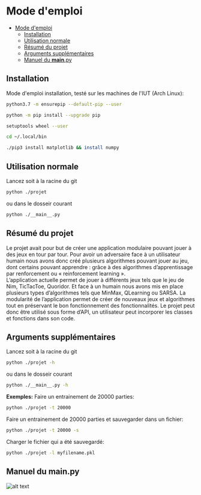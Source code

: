 # Mode d'emploi
- [Mode d'emploi](#mode-demploi)
  - [Installation](#installation)
  - [Utilisation normale](#utilisation-normale)
  - [Résumé du projet](#r%c3%a9sum%c3%a9-du-projet)
  - [Arguments supplémentaires](#arguments-suppl%c3%a9mentaires)
  - [Manuel du __main__.py](#manuel-du-mainpy)

## Installation
Mode d'emploi installation, testé sur les machines de l'IUT (Arch Linux):
```bash
python3.7 -m ensurepip --default-pip --user
```
```bash
python -m pip install --upgrade pip
```
```bash
setuptools wheel --user
```
```bash
cd ~/.local/bin
```
```bash
./pip3 install matplotlib && install numpy
```
## Utilisation normale
Lancez soit à la racine du git
```bash
python ./projet
```
ou dans le dosseir courant
```bash
python ./__main__.py
```
## Résumé du projet
Le projet avait pour but de créer une application modulaire pouvant jouer à des jeux en tour par tour. Pour avoir un adversaire face à un utilisateur humain nous avons donc créé plusieurs algorithmes pouvant jouer au jeu, dont certains pouvant apprendre : grâce à des algorithmes d’apprentissage par renforcement ou « reinforcement learning ».  
L’application actuelle permet de jouer à différents jeux tels que le jeu de Nim, TicTacToe, Quoridor. Et face à un humain nous avons mis en place plusieurs types d’algorithmes tels que MinMax, QLearning  ou SARSA.
La modularité de l’application permet de créer de nouveaux jeux et algorithmes tout en préservant le bon fonctionnement des fonctionnalités. Le projet peut donc être utilisé sous forme d’API, un utilisateur peut incorporer les classes et fonctions dans son code.

## Arguments supplémentaires
Lancez soit à la racine du git
```bash
python ./projet -h
```
ou dans le dosseir courant
```bash
python ./__main__.py -h
```
__Exemples:__
Faire un entrainement de 20000 parties:
```bash
python ./projet -t 20000
```
Faire un entrainement de 20000 parties et sauvegarder dans un fichier:
```bash
python ./projet -t 20000 -s
```
Charger le fichier qui a été sauvegardé:
```bash
python ./projet -l myfilename.pkl
```

## Manuel du __main__.py
![alt text](https://dwarves.iut-fbleau.fr/git/castel/PT-API-IA-python/raw/master/images/main.png)